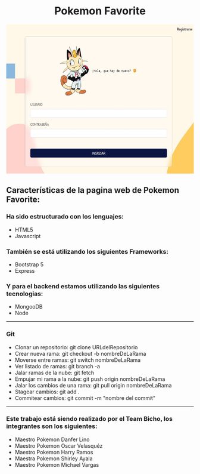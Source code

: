 <h1 align="center">Pokemon Favorite</h1>
<p align="center">
  <img src="./app/img/Pantalla-de-inicio.jpeg" width="600px" height="400px">
</p>

## Características de la pagina web de Pokemon Favorite:
### Ha sido estructurado con los lenguajes:
- HTML5
- Javascript

### También se está utilizando los siguientes Frameworks:
- Bootstrap 5
- Express

### Y para el backend estamos utilizando las siguientes tecnologias:
- MongooDB
- Node
------------------------------------------------------------------------------------------------------
### Git
- Clonar un repositorio: git clone URLdelRepositorio
- Crear nueva rama: git checkout -b nombreDeLaRama
- Moverse entre ramas: git switch nombreDeLaRama
- Ver listado de ramas: git branch -a
- Jalar ramas de la nube: git fetch
- Empujar mi rama a la nube: git push origin nombreDeLaRama
- Jalar los cambios de una rama: git pull origin nombreDeLaRama
- Stagear cambios: git add .
- Commitear cambios: git commit -m "nombre del commit"
-----------------------------------------------------------------------------------------------------
### Este trabajo está siendo realizado por el Team Bicho, los integrantes son los siguientes:
- Maestro Pokemon Danfer Lino
- Maestro Pokemon Oscar Velasquéz
- Maestro Pokemon Harry Ramos
- Maestra Pokemon Shirley Ayala
- Maestro Pokemon Michael Vargas
